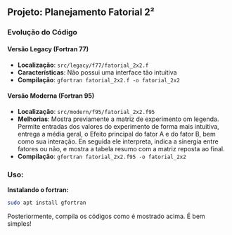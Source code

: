 ## Projeto: Planejamento Fatorial 2²

### Evolução do Código

#### Versão Legacy (Fortran 77)
- **Localização**: ```src/legacy/f77/fatorial_2x2.f```
- **Características**: Não possui uma interface tão intuitiva
- **Compilação**: ```gfortran fatorial_2x2.f -o fatorial_2x2```

#### Versão Moderna (Fortran 95)  
- **Localização**: `src/modern/f95/fatorial_2x2.f95`
- **Melhorias**: Mostra previamente a matriz de experimento om legenda. Permite entradas dos valores do experimento de forma mais intuitiva, entrega a média geral, o Efeito principal do fator A e do fator B, bem como sua interação. En seguida ele interpreta, indica a sinergia entre fatores ou não, e mostra a tabela resumo com a matriz reposta ao final.
- **Compilação**: ```gfortran fatorial_2x2.f95 -o fatorial_2x2```

### Uso:

**Instalando o fortran:**

```bash
sudo apt install gfortran
```

Posteriormente, compila os códigos como é mostrado acima. É bem simples!

